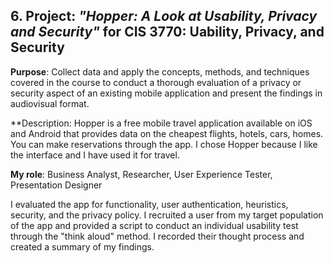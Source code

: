 ## 6. Project: *"Hopper: A Look at Usability, Privacy and Security"* for CIS 3770: Uability, Privacy, and Security
**Purpose**: Collect data and apply the concepts, methods, and techniques covered in the course to conduct a thorough evaluation of a privacy or security aspect of an existing mobile application and present the findings in audiovisual format.

**Description: Hopper is a free mobile travel application available on iOS and Android that provides data on the cheapest flights, hotels, cars, homes. You can make reservations through the app. I chose Hopper because I like the interface and I have used it for travel.

**My role**: Business Analyst, Researcher, User Experience Tester, Presentation Designer

I evaluated the app for functionality, user authentication, heuristics, security, and the privacy policy. I recruited a user from my target population of the app and provided a script to conduct an individual usability test through the "think aloud" method. I recorded their thought process and created a summary of my findings.
